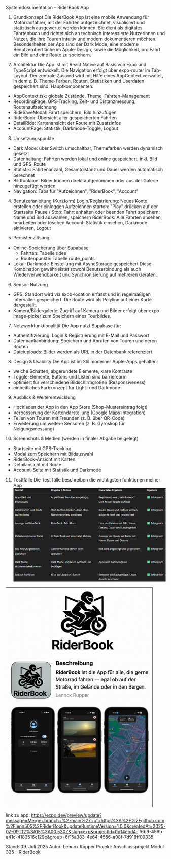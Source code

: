 Systemdokumentation – RiderBook App


1. Grundkonzept
Die RiderBook App ist eine mobile Anwendung für Motorradfahrer, mit der Fahrten aufgezeichnet, visualisiert und statistisch ausgewertet werden können. Sie dient als digitales Fahrtenbuch und richtet sich an technisch interessierte Nutzerinnen und Nutzer, die ihre Touren intuitiv und modern dokumentieren möchten. Besonderheiten der App sind der Dark Mode, eine moderne Benutzeroberfläche im Apple-Design, sowie die Möglichkeit, pro Fahrt ein Bild und eine Route zu speichern.


2. Architektur
  Die App ist mit React Native auf Basis von Expo und TypeScript entwickelt. Die Navigation erfolgt über expo-router im Tab-Layout. Der zentrale Zustand wird mit Hilfe eines AppContext verwaltet, in dem z. B. Theme-Farben, Routen, Statistiken und Userdaten gespeichert sind.
  Hauptkomponenten:
- AppContext.tsx: globale Zustände, Theme, Fahrten-Management
- RecordingPage: GPS-Tracking, Zeit- und Distanzmessung, Routenaufzeichnung
- RideSaveModal: Fahrt speichern, Bild hinzufügen
- RiderBook: Übersicht aller gespeicherten Fahrten
- DetailRide: Kartenansicht der Route mit Zusatzinfos
- AccountPage: Statistik, Darkmode-Toggle, Logout

  
3. Umsetzungspunkte
- Dark Mode: über Switch umschaltbar, Themefarben werden dynamisch gesetzt
- Datenhaltung: Fahrten werden lokal und online gespeichert, inkl. Bild und GPS-Route
- Statistik: Fahrtenanzahl, Gesamtdistanz und Dauer werden automatisch berechnet
- Bildfunktion: Bilder können direkt aufgenommen oder aus der Galerie hinzugefügt werden
- Navigation: Tabs für "Aufzeichnen", "RiderBook", "Account"


4. Benutzeranleitung (Kurzform)
   Login/Registrierung: Neues Konto erstellen oder einloggen
   Aufzeichnen starten: "Play" drücken auf der Startseite
   Pause / Stop: Fahrt anhalten oder beenden
   Fahrt speichern: Name und Bild auswählen, speichern
   RiderBook: Alle Fahrten ansehen, bearbeiten oder löschen
   Account: Statistik einsehen, Darkmode aktivieren, Logout

 
5. Persistenzlösung
- Online-Speicherung über Supabase:
  - Fahrten: Tabelle rides
  - Routenpunkte: Tabelle route_points
- Lokal: Darkmode-Einstellung mit AsyncStorage gespeichert
Diese Kombination gewährleistet sowohl Benutzerbindung als auch Wiederverwendbarkeit und Synchronisierung auf mehreren Geräten.


6. Sensor-Nutzung
- GPS: Standort wird via expo-location erfasst und in regelmäßigen Intervallen gespeichert. Die Route wird als Polyline auf einer Karte dargestellt.
- Kamera/Bildergalerie: Zugriff auf Kamera und Bilder erfolgt über expo-image-picker zum Speichern eines Tourbildes.


7. Netzwerkfunktionalität
Die App nutzt Supabase für:
- Authentifizierung: Login & Registrierung mit E-Mail und Passwort
- Datenbankanbindung: Speichern und Abrufen von Touren und deren Routen
- Dateiuploads: Bilder werden als URL in der Datenbank referenziert

  
8. Design & Usability
Die App ist im Stil moderner Apple-Apps gehalten:
- weiche Schatten, abgerundete Elemente, klare Kontraste
- Toggle-Elemente, Buttons und Listen sind barrierearm
- optimiert für verschiedene Bildschirmgrößen (Responsiveness)
- einheitliches Farbkonzept für Light- und Darkmode

  
9. Ausblick & Weiterentwicklung
- Hochladen der App in den App Store (Shop-Mustereintrag folgt)
- Verbesserung der Kartendarstellung (Google Maps Integration)
- Teilen von Touren mit Freunden (z. B. über QR-Code)
- Erweiterung um weitere Sensoren (z. B. Gyroskop für Neigungsmessung)

  
10. Screenshots & Medien (werden in finaler Abgabe beigelegt)
- Startseite mit GPS-Tracking
- Modal zum Speichern mit Bildauswahl
- RiderBook-Ansicht mit Karten
- Detailansicht mit Route
- Account-Seite mit Statistik und Darkmode
  

11. Testtfälle
Die Test fälle beschreiben die wichtigsten funktionen meiner App
![img_11.png](img_11.png)


![img_1.png](img_1.png)


link zu app: https://expo.dev/preview/update?message=Merge+branch+%27main%27+of+https%3A%2F%2Fgithub.com%2Flenn505%2FRiderBook&updateRuntimeVersion=1.0.0&createdAt=2025-07-09T12%3A15%3A00.530Z&slug=exp&projectId=0d14ebd4-                f6b9-456b-a41c-4183516c129c&group=6f15a383-4e64-4556-a08f-7d918ff09335

Stand: 09. Juli 2025
Autor: Lennox Rupper
Projekt: Abschlussprojekt Modul 335 – RiderBook
